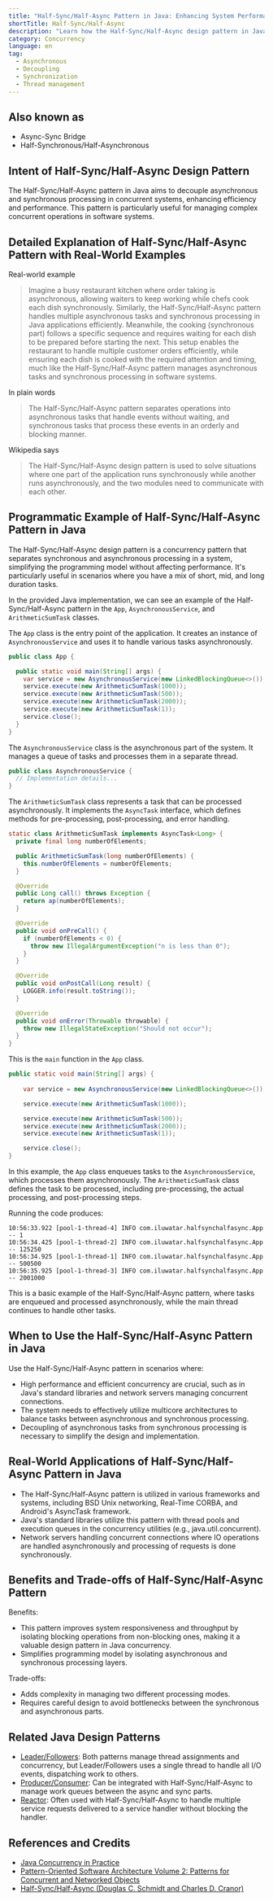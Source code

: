 ```yaml
---
title: "Half-Sync/Half-Async Pattern in Java: Enhancing System Performance with Dual Processing"
shortTitle: Half-Sync/Half-Async
description: "Learn how the Half-Sync/Half-Async design pattern in Java improves concurrency and system efficiency by decoupling asynchronous and synchronous processing. Explore real-world examples, programmatic implementations, and key use cases."
category: Concurrency
language: en
tag:
  - Asynchronous
  - Decoupling
  - Synchronization
  - Thread management
---
```


## Also known as

* Async-Sync Bridge
* Half-Synchronous/Half-Asynchronous

## Intent of Half-Sync/Half-Async Design Pattern

The Half-Sync/Half-Async pattern in Java aims to decouple asynchronous and synchronous processing in concurrent systems, enhancing efficiency and performance. This pattern is particularly useful for managing complex concurrent operations in software systems.

## Detailed Explanation of Half-Sync/Half-Async Pattern with Real-World Examples

Real-world example

> Imagine a busy restaurant kitchen where order taking is asynchronous, allowing waiters to keep working while chefs cook each dish synchronously. Similarly, the Half-Sync/Half-Async pattern handles multiple asynchronous tasks and synchronous processing in Java applications efficiently. Meanwhile, the cooking (synchronous part) follows a specific sequence and requires waiting for each dish to be prepared before starting the next. This setup enables the restaurant to handle multiple customer orders efficiently, while ensuring each dish is cooked with the required attention and timing, much like the Half-Sync/Half-Async pattern manages asynchronous tasks and synchronous processing in software systems.

In plain words

> The Half-Sync/Half-Async pattern separates operations into asynchronous tasks that handle events without waiting, and synchronous tasks that process these events in an orderly and blocking manner.

Wikipedia says

> The Half-Sync/Half-Async design pattern is used to solve situations where one part of the application runs synchronously while another runs asynchronously, and the two modules need to communicate with each other.

## Programmatic Example of Half-Sync/Half-Async Pattern in Java

The Half-Sync/Half-Async design pattern is a concurrency pattern that separates synchronous and asynchronous processing in a system, simplifying the programming model without affecting performance. It's particularly useful in scenarios where you have a mix of short, mid, and long duration tasks.

In the provided Java implementation, we can see an example of the Half-Sync/Half-Async pattern in the `App`, `AsynchronousService`, and `ArithmeticSumTask` classes.

The `App` class is the entry point of the application. It creates an instance of `AsynchronousService` and uses it to handle various tasks asynchronously.

```java
public class App {

  public static void main(String[] args) {
    var service = new AsynchronousService(new LinkedBlockingQueue<>());
    service.execute(new ArithmeticSumTask(1000));
    service.execute(new ArithmeticSumTask(500));
    service.execute(new ArithmeticSumTask(2000));
    service.execute(new ArithmeticSumTask(1));
    service.close();
  }
}
```

The `AsynchronousService` class is the asynchronous part of the system. It manages a queue of tasks and processes them in a separate thread.

```java
public class AsynchronousService {
  // Implementation details...
}
```

The `ArithmeticSumTask` class represents a task that can be processed asynchronously. It implements the `AsyncTask` interface, which defines methods for pre-processing, post-processing, and error handling.

```java
static class ArithmeticSumTask implements AsyncTask<Long> {
  private final long numberOfElements;

  public ArithmeticSumTask(long numberOfElements) {
    this.numberOfElements = numberOfElements;
  }

  @Override
  public Long call() throws Exception {
    return ap(numberOfElements);
  }

  @Override
  public void onPreCall() {
    if (numberOfElements < 0) {
      throw new IllegalArgumentException("n is less than 0");
    }
  }

  @Override
  public void onPostCall(Long result) {
    LOGGER.info(result.toString());
  }

  @Override
  public void onError(Throwable throwable) {
    throw new IllegalStateException("Should not occur");
  }
}
```

This is the `main` function in the `App` class.

```java
public static void main(String[] args) {
    
    var service = new AsynchronousService(new LinkedBlockingQueue<>());

    service.execute(new ArithmeticSumTask(1000));

    service.execute(new ArithmeticSumTask(500));
    service.execute(new ArithmeticSumTask(2000));
    service.execute(new ArithmeticSumTask(1));

    service.close();
}
```

In this example, the `App` class enqueues tasks to the `AsynchronousService`, which processes them asynchronously. The `ArithmeticSumTask` class defines the task to be processed, including pre-processing, the actual processing, and post-processing steps. 

Running the code produces:

```
10:56:33.922 [pool-1-thread-4] INFO com.iluwatar.halfsynchalfasync.App -- 1
10:56:34.425 [pool-1-thread-2] INFO com.iluwatar.halfsynchalfasync.App -- 125250
10:56:34.925 [pool-1-thread-1] INFO com.iluwatar.halfsynchalfasync.App -- 500500
10:56:35.925 [pool-1-thread-3] INFO com.iluwatar.halfsynchalfasync.App -- 2001000
```

This is a basic example of the Half-Sync/Half-Async pattern, where tasks are enqueued and processed asynchronously, while the main thread continues to handle other tasks.

## When to Use the Half-Sync/Half-Async Pattern in Java

Use the Half-Sync/Half-Async pattern in scenarios where:

* High performance and efficient concurrency are crucial, such as in Java's standard libraries and network servers managing concurrent connections.
* The system needs to effectively utilize multicore architectures to balance tasks between asynchronous and synchronous processing.
* Decoupling of asynchronous tasks from synchronous processing is necessary to simplify the design and implementation.

## Real-World Applications of Half-Sync/Half-Async Pattern in Java

* The Half-Sync/Half-Async pattern is utilized in various frameworks and systems, including BSD Unix networking, Real-Time CORBA, and Android's AsyncTask framework.
* Java's standard libraries utilize this pattern with thread pools and execution queues in the concurrency utilities (e.g., java.util.concurrent).
* Network servers handling concurrent connections where IO operations are handled asynchronously and processing of requests is done synchronously.

## Benefits and Trade-offs of Half-Sync/Half-Async Pattern

Benefits:

* This pattern improves system responsiveness and throughput by isolating blocking operations from non-blocking ones, making it a valuable design pattern in Java concurrency.
* Simplifies programming model by isolating asynchronous and synchronous processing layers.

Trade-offs:

* Adds complexity in managing two different processing modes.
* Requires careful design to avoid bottlenecks between the synchronous and asynchronous parts.

## Related Java Design Patterns

* [Leader/Followers](https://java-design-patterns.com/patterns/leader-followers/): Both patterns manage thread assignments and concurrency, but Leader/Followers uses a single thread to handle all I/O events, dispatching work to others.
* [Producer/Consumer](https://java-design-patterns.com/patterns/producer-consumer/): Can be integrated with Half-Sync/Half-Async to manage work queues between the async and sync parts.
* [Reactor](https://java-design-patterns.com/patterns/reactor/): Often used with Half-Sync/Half-Async to handle multiple service requests delivered to a service handler without blocking the handler.

## References and Credits

* [Java Concurrency in Practice](https://amzn.to/4aRMruW)
* [Pattern-Oriented Software Architecture Volume 2: Patterns for Concurrent and Networked Objects](https://amzn.to/3UgC24V)
* [Half-Sync/Half-Async (Douglas C. Schmidt and Charles D. Cranor)](https://www.dre.vanderbilt.edu/~schmidt/PDF/PLoP-95.pdf)

